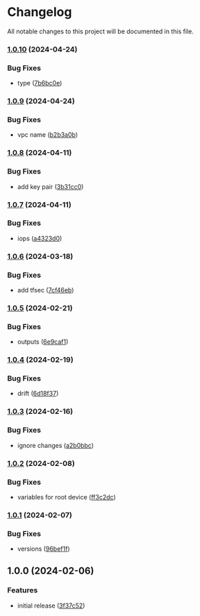 # Changelog

All notable changes to this project will be documented in this file.

### [1.0.10](https://github.com/finisterra-io/terraform-aws-ec2/compare/v1.0.9...v1.0.10) (2024-04-24)


### Bug Fixes

* type ([7b6bc0e](https://github.com/finisterra-io/terraform-aws-ec2/commit/7b6bc0e06987088304d154847bf63d356f14b3de))

### [1.0.9](https://github.com/finisterra-io/terraform-aws-ec2/compare/v1.0.8...v1.0.9) (2024-04-24)


### Bug Fixes

* vpc name ([b2b3a0b](https://github.com/finisterra-io/terraform-aws-ec2/commit/b2b3a0b8158ab3657e4989623e56f92b2038fa78))

### [1.0.8](https://github.com/finisterra-io/terraform-aws-ec2/compare/v1.0.7...v1.0.8) (2024-04-11)


### Bug Fixes

* add key pair ([3b31cc0](https://github.com/finisterra-io/terraform-aws-ec2/commit/3b31cc0b7be88dcff3f7c8542e3ef16c48aebe5a))

### [1.0.7](https://github.com/finisterra-io/terraform-aws-ec2/compare/v1.0.6...v1.0.7) (2024-04-11)


### Bug Fixes

* iops ([a4323d0](https://github.com/finisterra-io/terraform-aws-ec2/commit/a4323d07a8baef8b9da5f57ece2fd64c60df072c))

### [1.0.6](https://github.com/finisterra-io/terraform-aws-ec2/compare/v1.0.5...v1.0.6) (2024-03-18)


### Bug Fixes

* add tfsec ([7cf46eb](https://github.com/finisterra-io/terraform-aws-ec2/commit/7cf46ebbb4c40cd685340fc3491fd5a2cfff560f))

### [1.0.5](https://github.com/finisterra-io/terraform-aws-ec2/compare/v1.0.4...v1.0.5) (2024-02-21)


### Bug Fixes

* outputs ([6e9caf1](https://github.com/finisterra-io/terraform-aws-ec2/commit/6e9caf183fa94d9d307f8f383c43e2a165181bb7))

### [1.0.4](https://github.com/finisterra-io/terraform-aws-ec2/compare/v1.0.3...v1.0.4) (2024-02-19)


### Bug Fixes

* drift ([6d18f37](https://github.com/finisterra-io/terraform-aws-ec2/commit/6d18f37f4536aa55eb190bf98a15ce9a7c74b3c7))

### [1.0.3](https://github.com/finisterra-io/terraform-aws-ec2/compare/v1.0.2...v1.0.3) (2024-02-16)


### Bug Fixes

* ignore changes ([a2b0bbc](https://github.com/finisterra-io/terraform-aws-ec2/commit/a2b0bbc0474dd21f9126b71bba99cd1a56414a4c))

### [1.0.2](https://github.com/finisterra-io/terraform-aws-ec2/compare/v1.0.1...v1.0.2) (2024-02-08)


### Bug Fixes

* variables for root device ([ff3c2dc](https://github.com/finisterra-io/terraform-aws-ec2/commit/ff3c2dc8f06e14a583ca2a9dad060949beee25f3))

### [1.0.1](https://github.com/finisterra-io/terraform-aws-ec2/compare/v1.0.0...v1.0.1) (2024-02-07)


### Bug Fixes

* versions ([96bef1f](https://github.com/finisterra-io/terraform-aws-ec2/commit/96bef1f4141b51e8959d76a66748cb1eb666d565))

## 1.0.0 (2024-02-06)


### Features

* initial release ([3f37c52](https://github.com/finisterra-io/terraform-aws-ec2/commit/3f37c52ec8ea2d6dd6e56ccb0465c5016e04a2d3))
